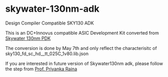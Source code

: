# skywater-130nm-adk
Design Compiler Compatible SKY130 ADK

This is an DC+Innovus compatible ASIC Development Kit converted from [Skywater 130nm PDK](https://github.com/google/skywater-pdk.git)

The conversion is done by May 7th and only reflect the characterisitc of sky130_fd_sc_hd__tt_025C_1v80.lib.json 

If you are interested in future version of Skywater130nm adk, please follow the step from [Prof. Priyanka Raina](https://code.stanford.edu/ee272/skywater-130nm-adk)
